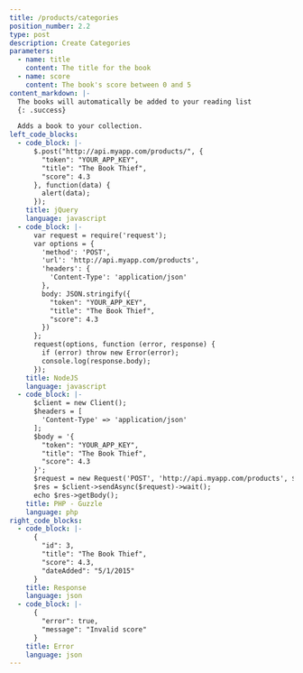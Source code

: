 ```yaml
---
title: /products/categories
position_number: 2.2
type: post
description: Create Categories
parameters:
  - name: title
    content: The title for the book
  - name: score
    content: The book's score between 0 and 5
content_markdown: |-
  The books will automatically be added to your reading list
  {: .success}

  Adds a book to your collection.
left_code_blocks:
  - code_block: |-
      $.post("http://api.myapp.com/products/", {
        "token": "YOUR_APP_KEY",
        "title": "The Book Thief",
        "score": 4.3
      }, function(data) {
        alert(data);
      });
    title: jQuery
    language: javascript
  - code_block: |-
      var request = require('request');
      var options = {
        'method': 'POST',
        'url': 'http://api.myapp.com/products',
        'headers': {
          'Content-Type': 'application/json'
        },
        body: JSON.stringify({
          "token": "YOUR_APP_KEY",
          "title": "The Book Thief",
          "score": 4.3
        })
      };
      request(options, function (error, response) {
        if (error) throw new Error(error);
        console.log(response.body);
      });
    title: NodeJS
    language: javascript
  - code_block: |-
      $client = new Client();
      $headers = [
        'Content-Type' => 'application/json'
      ];
      $body = '{
        "token": "YOUR_APP_KEY",
        "title": "The Book Thief",
        "score": 4.3
      }';
      $request = new Request('POST', 'http://api.myapp.com/products', $headers, $body);
      $res = $client->sendAsync($request)->wait();
      echo $res->getBody();
    title: PHP - Guzzle
    language: php
right_code_blocks:
  - code_block: |-
      {
        "id": 3,
        "title": "The Book Thief",
        "score": 4.3,
        "dateAdded": "5/1/2015"
      }
    title: Response
    language: json
  - code_block: |-
      {
        "error": true,
        "message": "Invalid score"
      }
    title: Error
    language: json
---
```

